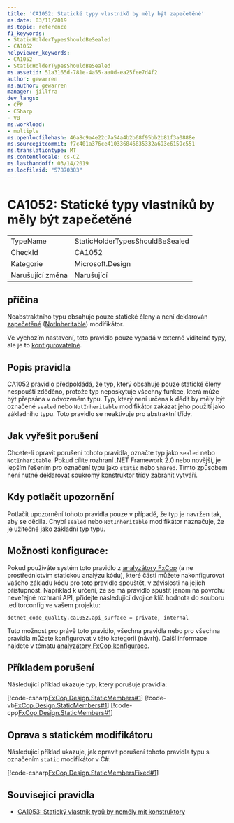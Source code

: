 ```yaml
---
title: 'CA1052: Statické typy vlastníků by měly být zapečetěné'
ms.date: 03/11/2019
ms.topic: reference
f1_keywords:
- StaticHolderTypesShouldBeSealed
- CA1052
helpviewer_keywords:
- CA1052
- StaticHolderTypesShouldBeSealed
ms.assetid: 51a3165d-781e-4a55-aa0d-ea25fee7d4f2
author: gewarren
ms.author: gewarren
manager: jillfra
dev_langs:
- CPP
- CSharp
- VB
ms.workload:
- multiple
ms.openlocfilehash: 46a8c9a4e22c7a54a4b2b68f95bb2b81f3a0888e
ms.sourcegitcommit: f7c401a376ce410336846835332a693e6159c551
ms.translationtype: MT
ms.contentlocale: cs-CZ
ms.lasthandoff: 03/14/2019
ms.locfileid: "57870383"
---
```

# <a name="ca1052-static-holder-types-should-be-sealed"></a>CA1052: Statické typy vlastníků by měly být zapečetěné

|||
|-|-|
|TypeName|StaticHolderTypesShouldBeSealed|
|CheckId|CA1052|
|Kategorie|Microsoft.Design|
|Narušující změna|Narušující|

## <a name="cause"></a>příčina

Neabstraktního typu obsahuje pouze statické členy a není deklarován [zapečetěné](/dotnet/csharp/language-reference/keywords/sealed) ([NotInheritable](/dotnet/visual-basic/language-reference/modifiers/notinheritable)) modifikátor.

Ve výchozím nastavení, toto pravidlo pouze vypadá v externě viditelné typy, ale je to [konfigurovatelné](#configurability).

## <a name="rule-description"></a>Popis pravidla

CA1052 pravidlo předpokládá, že typ, který obsahuje pouze statické členy nespouští zděděno, protože typ neposkytuje všechny funkce, která může být přepsána v odvozeném typu. Typ, který není určena k dědit by měly být označené `sealed` nebo `NotInheritable` modifikátor zakázat jeho použití jako základního typu. Toto pravidlo se neaktivuje pro abstraktní třídy.

## <a name="how-to-fix-violations"></a>Jak vyřešit porušení

Chcete-li opravit porušení tohoto pravidla, označte typ jako `sealed` nebo `NotInheritable`. Pokud cílíte rozhraní .NET Framework 2.0 nebo novější, je lepším řešením pro označení typu jako `static` nebo `Shared`. Tímto způsobem není nutné deklarovat soukromý konstruktor třídy zabránit vytváří.

## <a name="when-to-suppress-warnings"></a>Kdy potlačit upozornění

Potlačit upozornění tohoto pravidla pouze v případě, že typ je navržen tak, aby se dědila. Chybí `sealed` nebo `NotInheritable` modifikátor naznačuje, že je užitečné jako základní typ typu.

## <a name="configurability"></a>Možnosti konfigurace:

Pokud používáte systém toto pravidlo z [analyzátory FxCop](install-fxcop-analyzers.md) (a ne prostřednictvím statickou analýzu kódu), které části můžete nakonfigurovat vašeho základu kódu pro toto pravidlo spouštět, v závislosti na jejich přístupnost. Například k určení, že se má pravidlo spustit jenom na povrchu neveřejné rozhraní API, přidejte následující dvojice klíč hodnota do souboru .editorconfig ve vašem projektu:

```
dotnet_code_quality.ca1052.api_surface = private, internal
```

Tuto možnost pro právě toto pravidlo, všechna pravidla nebo pro všechna pravidla můžete konfigurovat v této kategorii (návrh). Další informace najdete v tématu [analyzátory FxCop konfigurace](configure-fxcop-analyzers.md).

## <a name="example-of-a-violation"></a>Příkladem porušení

Následující příklad ukazuje typ, který porušuje pravidla:

[!code-csharp[FxCop.Design.StaticMembers#1](../code-quality/codesnippet/CSharp/ca1052-static-holder-types-should-be-sealed_1.cs)]
[!code-vb[FxCop.Design.StaticMembers#1](../code-quality/codesnippet/VisualBasic/ca1052-static-holder-types-should-be-sealed_1.vb)]
[!code-cpp[FxCop.Design.StaticMembers#1](../code-quality/codesnippet/CPP/ca1052-static-holder-types-should-be-sealed_1.cpp)]

## <a name="fix-with-the-static-modifier"></a>Oprava s statickém modifikátoru

Následující příklad ukazuje, jak opravit porušení tohoto pravidla typu s označením `static` modifikátor v C#:

[!code-csharp[FxCop.Design.StaticMembersFixed#1](../code-quality/codesnippet/CSharp/ca1052-static-holder-types-should-be-sealed_2.cs)]

## <a name="related-rules"></a>Související pravidla

- [CA1053: Statický vlastník typů by neměly mít konstruktory](../code-quality/ca1053-static-holder-types-should-not-have-constructors.md)